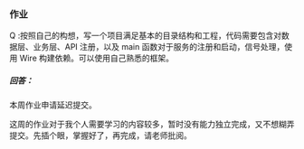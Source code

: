 ### 作业
Q :按照自己的构想，写一个项目满足基本的目录结构和工程，代码需要包含对数据层、业务层、API 注册，以及 main 函数对于服务的注册和启动，信号处理，使用 Wire 构建依赖。可以使用自己熟悉的框架。

##### 回答：
本周作业申请延迟提交。

这周的作业对于我个人需要学习的内容较多，暂时没有能力独立完成，又不想糊弄提交。先插个眼，掌握好了，再完成，请老师批阅。